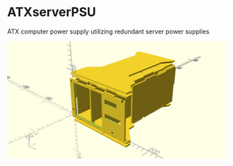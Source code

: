 # ATXserverPSU
ATX computer power supply utilizing redundant server power supplies

![](ATXs.png?raw=true)
